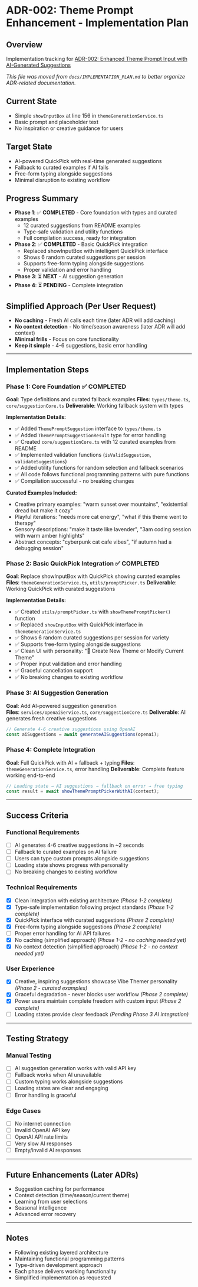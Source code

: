 # ADR-002: Theme Prompt Enhancement - Implementation Plan

## Overview
Implementation tracking for [ADR-002: Enhanced Theme Prompt Input with AI-Generated Suggestions](./002-theme-prompt-enhancement.md)

*This file was moved from `docs/IMPLEMENTATION_PLAN.md` to better organize ADR-related documentation.*

## Current State
- Simple `showInputBox` at line 156 in `themeGenerationService.ts`
- Basic prompt and placeholder text
- No inspiration or creative guidance for users

## Target State  
- AI-powered QuickPick with real-time generated suggestions
- Fallback to curated examples if AI fails
- Free-form typing alongside suggestions
- Minimal disruption to existing workflow

## Progress Summary
- **Phase 1**: ✅ **COMPLETED** - Core foundation with types and curated examples
  - 12 curated suggestions from README examples
  - Type-safe validation and utility functions
  - Full compilation success, ready for integration
- **Phase 2**: ✅ **COMPLETED** - Basic QuickPick integration
  - Replaced showInputBox with intelligent QuickPick interface
  - Shows 6 random curated suggestions per session
  - Supports free-form typing alongside suggestions
  - Proper validation and error handling
- **Phase 3**: ⏳ **NEXT** - AI suggestion generation
- **Phase 4**: ⏳ **PENDING** - Complete integration

## Simplified Approach (Per User Request)
- **No caching** - Fresh AI calls each time (later ADR will add caching)
- **No context detection** - No time/season awareness (later ADR will add context)
- **Minimal frills** - Focus on core functionality
- **Keep it simple** - 4-6 suggestions, basic error handling

---

## Implementation Steps

### Phase 1: Core Foundation ✅ **COMPLETED**
**Goal**: Type definitions and curated fallback examples
**Files**: `types/theme.ts`, `core/suggestionCore.ts`
**Deliverable**: Working fallback system with types

**Implementation Details:**
- ✅ Added `ThemePromptSuggestion` interface to `types/theme.ts`
- ✅ Added `ThemePromptSuggestionResult` type for error handling
- ✅ Created `core/suggestionCore.ts` with 12 curated examples from README
- ✅ Implemented validation functions (`isValidSuggestion`, `validateSuggestions`)
- ✅ Added utility functions for random selection and fallback scenarios
- ✅ All code follows functional programming patterns with pure functions
- ✅ Compilation successful - no breaking changes

**Curated Examples Included:**
- Creative primary examples: "warm sunset over mountains", "existential dread but make it cozy"
- Playful iterations: "needs more cat energy", "what if this theme went to therapy" 
- Sensory descriptions: "make it taste like lavender", "3am coding session with warm amber highlights"
- Abstract concepts: "cyberpunk cat cafe vibes", "if autumn had a debugging session"

### Phase 2: Basic QuickPick Integration ✅ **COMPLETED**
**Goal**: Replace showInputBox with QuickPick showing curated examples
**Files**: `themeGenerationService.ts`, `utils/promptPicker.ts`
**Deliverable**: Working QuickPick with curated suggestions

**Implementation Details:**
- ✅ Created `utils/promptPicker.ts` with `showThemePromptPicker()` function
- ✅ Replaced `showInputBox` with QuickPick interface in `themeGenerationService.ts`
- ✅ Shows 6 random curated suggestions per session for variety
- ✅ Supports free-form typing alongside suggestions
- ✅ Clean UI with personality: "🎨 Create New Theme or Modify Current Theme"
- ✅ Proper input validation and error handling
- ✅ Graceful cancellation support
- ✅ No breaking changes to existing workflow

### Phase 3: AI Suggestion Generation
**Goal**: Add AI-powered suggestion generation  
**Files**: `services/openaiService.ts`, `core/suggestionCore.ts`
**Deliverable**: AI generates fresh creative suggestions

```typescript
// Generate 4-6 creative suggestions using OpenAI
const aiSuggestions = await generateAISuggestions(openai);
```

### Phase 4: Complete Integration
**Goal**: Full QuickPick with AI + fallback + typing
**Files**: `themeGenerationService.ts`, error handling
**Deliverable**: Complete feature working end-to-end

```typescript
// Loading state → AI suggestions → fallback on error → free typing
const result = await showThemePromptPickerWithAI(context);
```

---

## Success Criteria

### Functional Requirements
- [ ] AI generates 4-6 creative suggestions in ~2 seconds
- [ ] Fallback to curated examples on AI failure
- [ ] Users can type custom prompts alongside suggestions
- [ ] Loading state shows progress with personality
- [ ] No breaking changes to existing workflow

### Technical Requirements  
- [x] Clean integration with existing architecture *(Phase 1-2 complete)*
- [x] Type-safe implementation following project standards *(Phase 1-2 complete)*
- [x] QuickPick interface with curated suggestions *(Phase 2 complete)*
- [x] Free-form typing alongside suggestions *(Phase 2 complete)*
- [ ] Proper error handling for AI API failures
- [x] No caching (simplified approach) *(Phase 1-2 - no caching needed yet)*
- [x] No context detection (simplified approach) *(Phase 1-2 - no context needed yet)*

### User Experience
- [x] Creative, inspiring suggestions showcase Vibe Themer personality *(Phase 2 - curated examples)*
- [x] Graceful degradation - never blocks user workflow *(Phase 2 complete)*
- [x] Power users maintain complete freedom with custom input *(Phase 2 complete)*
- [ ] Loading states provide clear feedback *(Pending Phase 3 AI integration)*

---

## Testing Strategy

### Manual Testing
- [ ] AI suggestion generation works with valid API key
- [ ] Fallback works when AI unavailable
- [ ] Custom typing works alongside suggestions
- [ ] Loading states are clear and engaging
- [ ] Error handling is graceful

### Edge Cases
- [ ] No internet connection
- [ ] Invalid OpenAI API key
- [ ] OpenAI API rate limits
- [ ] Very slow AI responses
- [ ] Empty/invalid AI responses

---

## Future Enhancements (Later ADRs)
- Suggestion caching for performance
- Context detection (time/season/current theme)
- Learning from user selections
- Seasonal intelligence
- Advanced error recovery

---

## Notes
- Following existing layered architecture
- Maintaining functional programming patterns
- Type-driven development approach
- Each phase delivers working functionality
- Simplified implementation as requested

